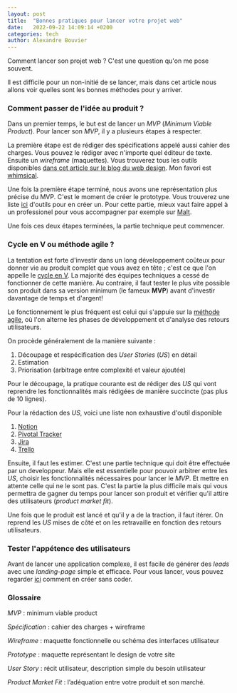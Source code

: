 ```yaml
---
layout: post
title:  "Bonnes pratiques pour lancer votre projet web"
date:   2022-09-22 14:09:14 +0200
categories: tech
author: Alexandre Bouvier
---
```


Comment lancer son projet web ? C'est une question qu'on me pose souvent.

Il est difficile pour un non-initié de se lancer, mais dans cet article nous allons voir quelles sont les bonnes méthodes pour y arriver.

### Comment passer de l'idée au produit ?

Dans un premier temps, le but est de lancer un *MVP* (*Minimum Viable Product*). Pour lancer son *MVP*, il y a plusieurs étapes à respecter.

La première étape est de rédiger des spécifications appelé aussi cahier des charges. Vous pouvez le rédiger avec n'importe quel éditeur de texte. Ensuite un *wireframe* (maquettes). Vous trouverez tous les outils disponibles
<a href="https://www.blogduwebdesign.com/logiciels-wireframe-prototype/" class= "underlined" target="_blank">dans cet article sur le blog du web design</a>. Mon favori est <a href="https://whimsical.com/" class= "underlined" target="_blank">whimsical</a>.

Une fois la première étape terminé, nous avons une représentation plus précise du MVP. C'est le moment de créer le prototype. Vous trouverez une liste
<a href="https://www.blogduwebdesign.com/logiciels-wireframe-prototype/#Logiciels_pour_creer_des_prototypes" class= "underlined" target="_blank">ici</a> d'outils pour en créer un. Pour cette partie, mieux vaut faire appel à un professionel pour vous accompagner par exemple sur <a href="https://www.malt.fr/s?q=web+designer&as=t" class= "underlined" target="_blank">Malt</a>.

Une fois ces deux étapes terminées, la partie technique peut commencer.

### Cycle en V ou méthode agile ?

La tentation est forte d'investir dans un long développement coûteux pour donner vie au produit complet que vous avez en tête ; c'est ce que l'on appelle le <a href="https://fr.wikipedia.org/wiki/Cycle_en_V" class= "underlined" target="_blank">cycle en V</a>. La majorité des équipes techniques a cessé de fonctionner de cette manière. Au contraire, il faut tester le plus vite possible son produit dans sa version minimum (le fameux **MVP**) avant d'investir davantage de temps et d'argent!

Le fonctionnement le plus fréquent est celui qui s'appuie sur la <a href="https://agilemanifesto.org/iso/fr/manifesto.html" class= "underlined" target="_blank">méthode agile</a>, où l'on alterne les phases de développement et d'analyse des retours utilisateurs.

On procède généralement de la manière suivante :

1. Découpage et respécification des *User Stories* (*US*) en détail
2. Estimation
3. Priorisation (arbitrage entre complexité et valeur ajoutée)

Pour le découpage, la pratique courante est de rédiger des *US* qui vont reprendre les fonctionnalités mais rédigées de manière succincte (pas plus de 10 lignes).

Pour la rédaction des *US*, voici une liste non exhaustive d'outil disponible

1. <a href="https://www.notion.so/" class= "underlined" target="_blank">Notion</a>
2. <a href="https://www.pivotaltracker.com/" class= "underlined" target="_blank">Pivotal Tracker</a>
3. <a href="https://www.atlassian.com/fr/software/jira" class= "underlined" target="_blank">Jira</a>
4. <a href="https://trello.com/" class= "underlined" target="_blank">Trello</a>

Ensuite, il faut les estimer. C'est une partie technique qui doit être effectuée par un developpeur. Mais elle est essentielle pour pouvoir arbitrer entre les *US*, choisir les fonctionnalités nécessaires pour lancer le *MVP*. Et mettre en attente celle qui ne le sont pas. C'est la partie la plus difficile mais qui vous permettra de gagner du temps pour lancer son produit et vérifier qu'il attire des utilisateurs (*product market fit*).

Une fois que le produit est lancé et qu'il y a de la traction, il faut itérer. On reprend les *US* mises de côté et on les retravaille en fonction des retours utilisateurs.

### Tester l'appétence des utilisateurs

Avant de lancer une application complexe, il est facile de générer des *leads* avec une *landing-page* simple et efficace. Pour vous lancer, vous pouvez regarder <a href="https://www.blogduwebdesign.com/logiciels-landing-pages/" class= "underlined" target="_blank">ici</a> comment en créer sans coder.

### Glossaire

*MVP* : minimum viable product

*Spécification* : cahier des charges + wireframe

*Wireframe* : maquette fonctionnelle ou schéma des interfaces utilisateur

*Prototype* : maquette représentant le design de votre site

*User Story* : récit utilisateur, description simple du besoin utilisateur

*Product Market Fit* : l’adéquation entre votre produit et son marché.
